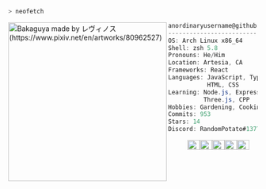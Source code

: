 ```zsh
> neofetch
```

<img align="left" src="https://i.redd.it/h7dae4o0uk461.jpg" alt="Bakaguya made by レヴィノス (https://www.pixiv.net/en/artworks/80962527)" width="320" /> 

```csharp
anordinaryusername@github
-------------------------
OS: Arch Linux x86_64
Shell: zsh 5.8
Pronouns: He/Him
Location: Artesia, CA
Frameworks: React
Languages: JavaScript, TypeScript,
           HTML, CSS
Learning: Node.js, Express, PostgreSQL,
          Three.js, CPP
Hobbies: Gardening, Cooking, Gaming
Commits: 953
Stars: 14
Discord: RandomPotato#1377
```
<p align="left">
  &nbsp; &nbsp; &nbsp; &nbsp; &nbsp;
  <img alt="#474342" src="https://via.placeholder.com/15/474342/000000?text=+" width="25" height="20" /><img alt="#fbedf6" src="https://via.placeholder.com/15/fbedf6/000000?text=+" width="25" height="20" /><img alt="#c9594d" src="https://via.placeholder.com/15/c9594d/000000?text=+" width="25" height="20" /><img alt="#f8b9b2" src="https://via.placeholder.com/15/f8b9b2/000000?text=+" width="25" height="20" /><img alt="#ae9c9d" src="https://via.placeholder.com/15/ae9c9d/000000?text=+" width="25" height="20" />
</p>
